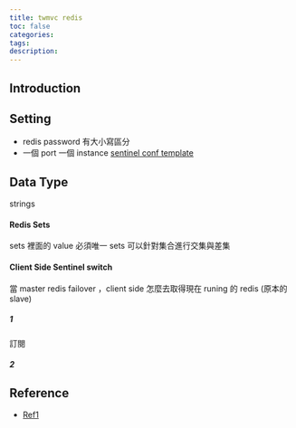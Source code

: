 ```yaml
---
title: twmvc redis
toc: false
categories:
tags:
description:
---
```

## Introduction


## Setting
- redis password 有大小寫區分
- 一個 port 一個 instance
[sentinel conf template](http://download.redis.io/redis-stable/sentinel.conf)

## Data Type
strings

#### Redis Sets
sets 裡面的 value 必須唯一
sets 可以針對集合進行交集與差集

#### Client Side Sentinel switch
當 master redis failover ，client side 怎麼去取得現在 runing 的 redis (原本的 slave)
##### 1
訂閱

##### 2



## Reference
- [Ref1][1]

[1]: https://shunnien.github.io